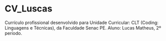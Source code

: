 # CV_Luscas
Currículo profissional desenvolvido para Unidade Curricular: CLT (Coding: Linguagens e Técnicas), da Faculdade Senac PE. Aluno: Lucas Matheus, 2º período.
